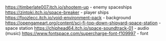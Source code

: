 https://timberlate007.itch.io/shootem-up - enemy spaceships
https://zintoki.itch.io/space-breaker - player ships
https://foozlecc.itch.io/void-environment-pack - background
https://opengameart.org/content/sci-fi-top-down-shipyard-space-station - space station
https://chiphead64.itch.io/space-soundtrack-01 - audio (music)
https://www.fontspace.com/supercharge-font-f109997 - font
